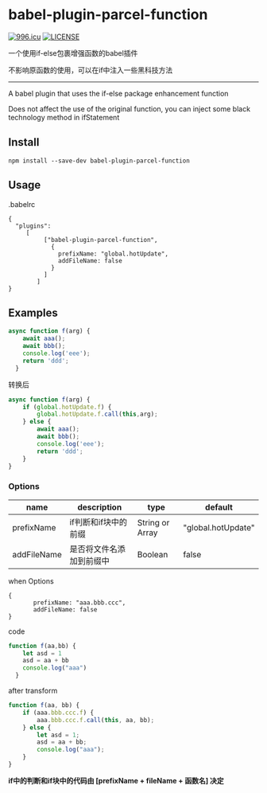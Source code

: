 # babel-plugin-parcel-function

[![996.icu](https://img.shields.io/badge/link-996.icu-red.svg)](https://996.icu)
[![LICENSE](https://img.shields.io/badge/license-Anti%20996-blue.svg)](https://github.com/996icu/996.ICU/blob/master/LICENSE)


一个使用if-else包裹增强函数的babel插件


不影响原函数的使用，可以在if中注入一些黑科技方法


----


A babel plugin that uses the if-else package enhancement function

Does not affect the use of the original function, you can inject some black technology method in ifStatement


## Install

```
npm install --save-dev babel-plugin-parcel-function
```


## Usage

.babelrc
```
{
  "plugins": 
     [
          ["babel-plugin-parcel-function",
            {
              prefixName: "global.hotUpdate",
              addFileName: false
            }
          ]
        ]
}
```




## Examples  


```javascript
async function f(arg) {
    await aaa();
    await bbb();
    console.log('eee');
    return 'ddd';
  }
```

转换后



```javascript
async function f(arg) {
    if (global.hotUpdate.f) {
        global.hotUpdate.f.call(this,arg);
    } else {
        await aaa();
        await bbb();
        console.log('eee');
        return 'ddd';
    }
}
```




### Options



| name        | description              | type         | default            |
| ----------- | ------------------------ | ------------ | ------------------ |
| prefixName  | if判断和if块中的前缀      | String or Array | "global.hotUpdate" |
| addFileName | 是否将文件名添加到前缀中 | Boolean      | false              |



when Options

```
{
       prefixName: "aaa.bbb.ccc",
       addFileName: false
}
```


code 

```javascript
function f(aa,bb) {
    let asd = 1 
    asd = aa + bb
    console.log("aaa")
  }
```


after transform

```javascript
function f(aa, bb) {
    if (aaa.bbb.ccc.f) {
        aaa.bbb.ccc.f.call(this, aa, bb);
    } else {
        let asd = 1;
        asd = aa + bb;
        console.log("aaa");
    }
}
```


**if中的判断和if块中的代码由  [prefixName + fileName + 函数名]  决定**






